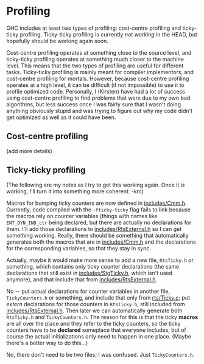 # Profiling



GHC includes at least two types of profiling: cost-centre profiling and ticky-ticky profiling. Ticky-ticky profiling is currently *not working* in the HEAD, but hopefully should be working again soon.



Cost-centre profiling operates at something close to the source level, and ticky-ticky profiling operates at something much closer to the machine level. This means that the two types of profiling are useful for different tasks. Ticky-ticky profiling is mainly meant for compiler implementors, and cost-centre profiling for mortals. However, because cost-centre profiling operates at a high level, it can be difficult (if not impossible) to use it to profile optimized code. Personally, I (Kirsten) have had a lot of success using cost-centre profiling to find problems that were due to my own bad algorithms, but less success once I was fairly sure that I wasn't doing anything obviously stupid and was trying to figure out why my code didn't get optimized as well as it could have been.


## Cost-centre profiling



(add more details)


## Ticky-ticky profiling



(The following are my notes as I try to get this working again. Once it is working, I'll turn it into something more coherent. -krc)



Macros for bumping ticky counters are now defined in [includes/Cmm.h](/trac/ghc/browser/ghc/includes/Cmm.h). Currently, code compiled with the `-fticky-ticky` flag fails to link because the macros rely on counter variables (things with names like `ENT_DYN_IND_ctr` being declared, but there are actually no declarations for them. I'll add those declarations to [includes/RtsExternal.h](/trac/ghc/browser/ghc/includes/RtsExternal.h) so I can get something working. Really, there should be something that automatically generates both the macros that are in [includes/Cmm.h](/trac/ghc/browser/ghc/includes/Cmm.h) and the declarations for the corresponding variables, so that they stay in sync.



Actually, maybe it would make more sense to add a new file, `RtsTicky.h` or something, which contains only ticky counter declarations (the same declarations that still exist in [includes/StgTicky.h](/trac/ghc/browser/ghc/includes/StgTicky.h), which isn't used anymore), and that include that from [includes/RtsExternal.h](/trac/ghc/browser/ghc/includes/RtsExternal.h).



No -- put actual declarations for counter variables in another file, `TickyCounters.h` or something, and include that only from [rts/Ticky.c](/trac/ghc/browser/ghc/rts/Ticky.c); put *extern* declarations for those counters in `RtsTicky.h`, still included from [includes/RtsExternal.h](/trac/ghc/browser/ghc/includes/RtsExternal.h). Then later we can automatically generate both `RtsTicky.h` and `TickyCounters.h`. The reason for this is that the ticky **macros** are all over the place and they refer to the ticky counters, so the ticky counters have to be **declared** someplace that everyone includes, but of course the actual initializations only need to happen in one place. (Maybe there's a better way to do this...)



No, there don't need to be two files; I was confused. Just `TickyCounters.h`.



